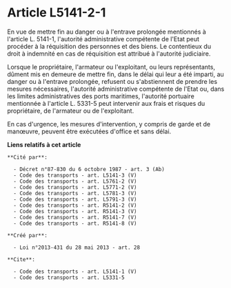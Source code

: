 # Article L5141-2-1

En vue de mettre fin au danger ou à l'entrave prolongée mentionnés à l'article L. 5141-1, l'autorité administrative
compétente de l'Etat peut procéder à la réquisition des personnes et des biens. Le contentieux du droit à indemnité en cas de
réquisition est attribué à l'autorité judiciaire. 

Lorsque le propriétaire, l'armateur ou l'exploitant, ou leurs représentants, dûment mis en demeure de mettre fin, dans le
délai qui leur a été imparti, au danger ou à l'entrave prolongée, refusent ou s'abstiennent de prendre les mesures
nécessaires, l'autorité administrative compétente de l'Etat ou, dans les limites administratives des ports maritimes,
l'autorité portuaire mentionnée à l'article L. 5331-5 peut intervenir aux frais et risques du propriétaire, de l'armateur ou
de l'exploitant. 

En cas d'urgence, les mesures d'intervention, y compris de garde et de manœuvre, peuvent être exécutées d'office et sans
délai.

**Liens relatifs à cet article**

	**Cité par**:

	  - Décret n°87-830 du 6 octobre 1987 - art. 3 (Ab)
	  - Code des transports - art. L5141-3 (V)
	  - Code des transports - art. L5761-2 (V)
	  - Code des transports - art. L5771-2 (V)
	  - Code des transports - art. L5781-3 (V)
	  - Code des transports - art. L5791-3 (V)
	  - Code des transports - art. R5141-2 (V)
	  - Code des transports - art. R5141-3 (V)
	  - Code des transports - art. R5141-7 (V)
	  - Code des transports - art. R5141-8 (V)

	**Créé par**:

	  - Loi n°2013-431 du 28 mai 2013 - art. 28

	**Cite**:

	  - Code des transports - art. L5141-1 (V)
	  - Code des transports - art. L5331-5
